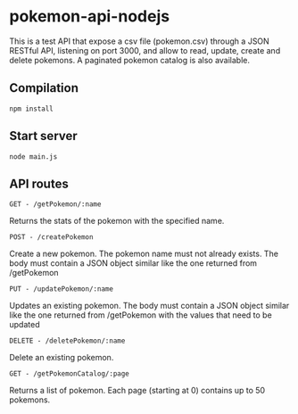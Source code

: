 # pokemon-api-nodejs

This is a test API that expose a csv file (pokemon.csv) through a JSON RESTful API, listening on port 3000, and allow to read, update, create and delete pokemons. A paginated pokemon catalog is also available.

Compilation
------------

    npm install

Start server
------------

    node main.js

API routes
------------

    GET - /getPokemon/:name

Returns the stats of the pokemon with the specified name.

    POST - /createPokemon
    
Create a new pokemon. The pokemon name must not already exists. The body must contain a JSON object similar like the one returned from /getPokemon
    
    PUT - /updatePokemon/:name
    
Updates an existing pokemon. The body must contain a JSON object similar like the one returned from /getPokemon with the values that need to be updated
    
    DELETE - /deletePokemon/:name
    
Delete an existing pokemon.
    
    GET - /getPokemonCatalog/:page
    
Returns a list of pokemon. Each page (starting at 0) contains up to 50 pokemons.
